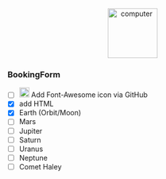 
<br>
<br>
<div align="center">
  <img alt="computer" src="https://media.giphy.com/media/Ze3KkbwQ74xuDpfeYG/giphy.gif" width="100"><br>
</div>

### BookingForm

- [ ] <img style=""  src="https://raw.githubusercontent.com/FortAwesome/Font-Awesome/6.x/svgs/brands/font-awesome.svg"  width="20" height="20"> Add Font-Awesome icon via GitHub 
- [x] add HTML
- [x] Earth (Orbit/Moon)
- [ ] Mars
- [ ] Jupiter
- [ ] Saturn
- [ ] Uranus
- [ ] Neptune
- [ ] Comet Haley